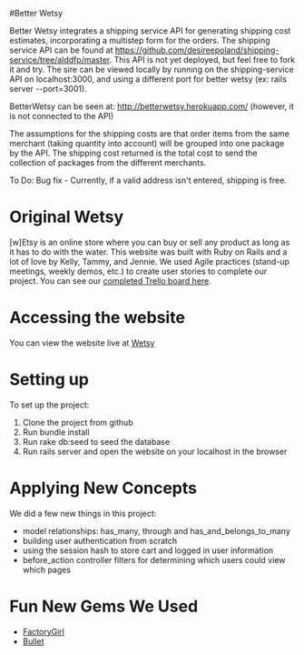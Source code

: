 
#Better Wetsy

Better Wetsy integrates a shipping service API for generating shipping cost estimates, incorporating a multistep form for the orders. The shipping service API can be found at https://github.com/desireepoland/shipping-service/tree/alddfp/master. This API is not yet deployed, but feel free to fork it and try.
The sire can be viewed locally by running on the shipping-service API on localhost:3000, and using a different port for better wetsy (ex: rails server --port=3001).

BetterWetsy can be seen at: http://betterwetsy.herokuapp.com/ (however, it is not connected to the API)

The assumptions for the shipping costs are that order items from the same merchant (taking quantity into account) will be grouped into one package by the API. The shipping cost returned is the total cost to send the collection of packages from the different merchants.

To Do: Bug fix - Currently, if a valid address isn't entered, shipping is free.

# Original Wetsy
[w]Etsy is an online store where you can buy or sell any product as long as it has to do with the water. This website was built with Ruby on Rails and a lot of love by Kelly, Tammy, and Jennie. We used Agile practices (stand-up meetings, weekly demos, etc.) to create user stories to complete our project. You can see our [completed Trello board here](https://trello.com/b/mxIvtRi2/wetsy-planning).

# Accessing the website
You can view the website live at [Wetsy](https://wetsy.herokuapp.com/)

# Setting up
To set up the project:
1. Clone the project from github
2. Run bundle install
3. Run rake db:seed to seed the database
4. Run rails server and open the website on your localhost in the browser

# Applying New Concepts
We did a few new things in this project:
- model relationships: has_many, through and has_and_belongs_to_many
- building user authentication from scratch
- using the session hash to store cart and logged in user information
- before_action controller filters for determining which users could view which pages

# Fun New Gems We Used
- [FactoryGirl](https://github.com/thoughtbot/factory_girl)
- [Bullet](https://github.com/flyerhzm/bullet)

